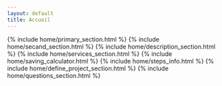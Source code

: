 ```yaml
---
layout: default
title: Accueil
---
```


{% include home/primary_section.html %}
{% include home/secand_section.html %}
{% include home/description_section.html %}
{% include home/services_section.html %}
{% include home/saving_calculator.html %}
{% include home/steps_info.html %}
{% include home/define_project_section.html %}
{% include home/questions_section.html %}